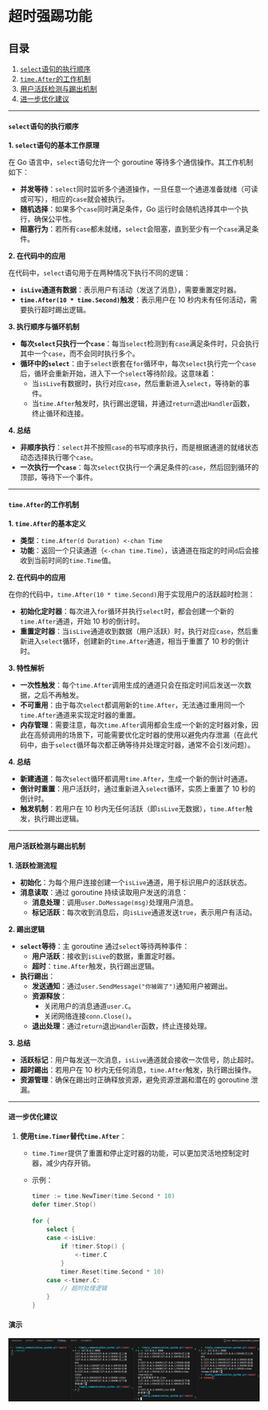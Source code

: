 # 超时强踢功能

## **目录**

1. [`select`语句的执行顺序](#`select`语句的执行顺序)
2. [`time.After`的工作机制](#`time.After`的工作机制)
3. [用户活跃检测与踢出机制](#用户活跃检测与踢出机制)
4. [进一步优化建议](#进一步优化建议)

---

#### **`select`语句的执行顺序**

**1. `select`语句的基本工作原理**

在 Go 语言中，`select`语句允许一个 goroutine 等待多个通信操作。其工作机制如下：

- **并发等待**：`select`同时监听多个通道操作，一旦任意一个通道准备就绪（可读或可写），相应的`case`就会被执行。
- **随机选择**：如果多个`case`同时满足条件，Go 运行时会随机选择其中一个执行，确保公平性。
- **阻塞行为**：若所有`case`都未就绪，`select`会阻塞，直到至少有一个`case`满足条件。

**2. 在代码中的应用**

在代码中，`select`语句用于在两种情况下执行不同的逻辑：

- **`isLive`通道有数据**：表示用户有活动（发送了消息），需要重置定时器。
- **`time.After(10 * time.Second)`触发**：表示用户在 10 秒内未有任何活动，需要执行超时踢出逻辑。

**3. 执行顺序与循环机制**

- **每次`select`只执行一个`case`**：每当`select`检测到有`case`满足条件时，只会执行其中一个`case`，而不会同时执行多个。
- **循环中的`select`**：由于`select`嵌套在`for`循环中，每次`select`执行完一个`case`后，循环会重新开始，进入下一个`select`等待阶段。这意味着：
  - 当`isLive`有数据时，执行对应`case`，然后重新进入`select`，等待新的事件。
  - 当`time.After`触发时，执行踢出逻辑，并通过`return`退出`Handler`函数，终止循环和连接。

**4. 总结**

- **非顺序执行**：`select`并不按照`case`的书写顺序执行，而是根据通道的就绪状态动态选择执行哪个`case`。
- **一次执行一个`case`**：每次`select`仅执行一个满足条件的`case`，然后回到循环的顶部，等待下一个事件。

---

#### **`time.After`的工作机制**

**1. `time.After`的基本定义**

- **类型**：`time.After(d Duration) <-chan Time`
- **功能**：返回一个只读通道（`<-chan time.Time`），该通道在指定的时间`d`后会接收到当前时间的`time.Time`值。

**2. 在代码中的应用**

在你的代码中，`time.After(10 * time.Second)`用于实现用户的活跃超时检测：

- **初始化定时器**：每次进入`for`循环并执行`select`时，都会创建一个新的`time.After`通道，开始 10 秒的倒计时。
- **重置定时器**：当`isLive`通道收到数据（用户活跃）时，执行对应`case`，然后重新进入`select`循环，创建新的`time.After`通道，相当于重置了 10 秒的倒计时。

**3. 特性解析**

- **一次性触发**：每个`time.After`调用生成的通道只会在指定时间后发送一次数据，之后不再触发。
- **不可重用**：由于每次`select`都调用新的`time.After`，无法通过重用同一个`time.After`通道来实现定时器的重置。
- **内存管理**：需要注意，每次`time.After`调用都会生成一个新的定时器对象，因此在高频调用的场景下，可能需要优化定时器的使用以避免内存泄漏（在此代码中，由于`select`循环每次都正确等待并处理定时器，通常不会引发问题）。

**4. 总结**

- **新建通道**：每次`select`循环都调用`time.After`，生成一个新的倒计时通道。
- **倒计时重置**：用户活跃时，通过重新进入`select`循环，实质上重置了 10 秒的倒计时。
- **触发机制**：若用户在 10 秒内无任何活跃（即`isLive`无数据），`time.After`触发，执行踢出逻辑。

---

#### **用户活跃检测与踢出机制**

**1. 活跃检测流程**

- **初始化**：为每个用户连接创建一个`isLive`通道，用于标识用户的活跃状态。
- **消息读取**：通过 goroutine 持续读取用户发送的消息：
  - **消息处理**：调用`user.DoMessage(msg)`处理用户消息。
  - **标记活跃**：每次收到消息后，向`isLive`通道发送`true`，表示用户有活动。

**2. 踢出逻辑**

- **`select`等待**：主 goroutine 通过`select`等待两种事件：
  - **用户活跃**：接收到`isLive`的数据，重置定时器。
  - **超时**：`time.After`触发，执行踢出逻辑。
- **执行踢出**：
  - **发送通知**：通过`user.SendMessage("你被踢了")`通知用户被踢出。
  - **资源释放**：
    - 关闭用户的消息通道`user.C`。
    - 关闭网络连接`conn.Close()`。
  - **退出处理**：通过`return`退出`Handler`函数，终止连接处理。

**3. 总结**

- **活跃标记**：用户每发送一次消息，`isLive`通道就会接收一次信号，防止超时。
- **超时踢出**：若用户在 10 秒内无任何消息，`time.After`触发，执行踢出操作。
- **资源管理**：确保在踢出时正确释放资源，避免资源泄漏和潜在的 goroutine 泄漏。

---

#### **进一步优化建议**

1. **使用`time.Timer`替代`time.After`**：

   - `time.Timer`提供了重置和停止定时器的功能，可以更加灵活地控制定时器，减少内存开销。
   - 示例：

     ```go
     timer := time.NewTimer(time.Second * 10)
     defer timer.Stop()

     for {
         select {
         case <-isLive:
             if !timer.Stop() {
                 <-timer.C
             }
             timer.Reset(time.Second * 10)
         case <-timer.C:
             // 超时处理逻辑
         }
     }
     ```

#### 演示

![15](./imgs/15.png)
